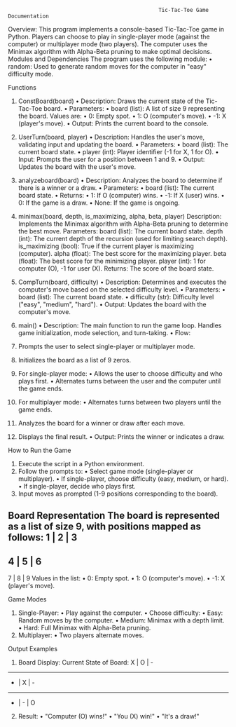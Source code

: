                                                     Tic-Tac-Toe Game Documentation

Overview:
This program implements a console-based Tic-Tac-Toe game in Python. Players can choose to play in single-player mode (against the computer) or multiplayer mode (two players). The computer uses the Minimax algorithm with Alpha-Beta pruning to make optimal decisions.
Modules and Dependencies
The program uses the following module:
•	random: Used to generate random moves for the computer in "easy" difficulty mode.

Functions
1.	ConstBoard(board)
•	Description: Draws the current state of the Tic-Tac-Toe board.
•	Parameters:
•	board (list): A list of size 9 representing the board. Values are:
•	0: Empty spot.
•	1: O (computer's move).
•	-1: X (player's move).
•	Output: Prints the current board to the console.
2.	UserTurn(board, player)
•	Description: Handles the user's move, validating input and updating the board.
•	Parameters:
•	board (list): The current board state.
•	player (int): Player identifier (-1 for X, 1 for O).
•	Input: Prompts the user for a position between 1 and 9.
•	Output: Updates the board with the user's move.

3.	analyzeboard(board)
•	Description: Analyzes the board to determine if there is a winner or a draw.
•	Parameters:
•	board (list): The current board state.
•	Returns:
•	1: If O (computer) wins.
•	-1: If X (user) wins.
•	0: If the game is a draw.
•	None: If the game is ongoing.
4.	minimax(board, depth, is_maximizing, alpha, beta, player)
Description: Implements the Minimax algorithm with Alpha-Beta pruning to determine the best move.
Parameters:
board (list): The current board state.
depth (int): The current depth of the recursion (used for limiting search depth).
is_maximizing (bool): True if the current player is maximizing (computer).
alpha (float): The best score for the maximizing player.
beta (float): The best score for the minimizing player.
player (int): 1 for computer (O), -1 for user (X).
Returns:
The score of the board state.

5.	CompTurn(board, difficulty)
•	Description: Determines and executes the computer's move based on the selected difficulty level.
•	Parameters:
•	board (list): The current board state.
•	difficulty (str): Difficulty level ("easy", "medium", "hard").
•	Output: Updates the board with the computer's move.

6.	main()
•	Description: The main function to run the game loop. Handles game initialization, mode selection, and turn-taking.
•	Flow:
1.	Prompts the user to select single-player or multiplayer mode.
2.	Initializes the board as a list of 9 zeros.
3.	For single-player mode:
•	Allows the user to choose difficulty and who plays first.
•	Alternates turns between the user and the computer until the game ends.
4.	For multiplayer mode:
•	Alternates turns between two players until the game ends.
5.	Analyzes the board for a winner or draw after each move.
6.	Displays the final result.
•	Output: Prints the winner or indicates a draw.

How to Run the Game
1.	Execute the script in a Python environment.
2.	Follow the prompts to:
•	Select game mode (single-player or multiplayer).
•	If single-player, choose difficulty (easy, medium, or hard).
•	If single-player, decide who plays first.
3.	Input moves as prompted (1-9 positions corresponding to the board).

Board Representation
The board is represented as a list of size 9, with positions mapped as follows:
1 | 2 | 3
---------
4 | 5 | 6
---------
7 | 8 | 9
Values in the list:
•	0: Empty spot.
•	1: O (computer's move).
•	-1: X (player's move).

Game Modes
1.	Single-Player:
•	Play against the computer.
•	Choose difficulty:
•	Easy: Random moves by the computer.
•	Medium: Minimax with a depth limit.
•	Hard: Full Minimax with Alpha-Beta pruning.
2.	Multiplayer:
•	Two players alternate moves.

Output Examples
1.	Board Display:
Current State of Board:
X | O | -
---------
- | X | -
---------
- | - | O
2.	Result:
•	"Computer (O) wins!"
•	"You (X) win!"
•	"It's a draw!"

